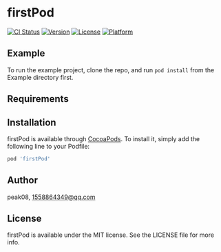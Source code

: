# firstPod

[![CI Status](https://img.shields.io/travis/peak08/firstPod.svg?style=flat)](https://travis-ci.org/peak08/firstPod)
[![Version](https://img.shields.io/cocoapods/v/firstPod.svg?style=flat)](https://cocoapods.org/pods/firstPod)
[![License](https://img.shields.io/cocoapods/l/firstPod.svg?style=flat)](https://cocoapods.org/pods/firstPod)
[![Platform](https://img.shields.io/cocoapods/p/firstPod.svg?style=flat)](https://cocoapods.org/pods/firstPod)

## Example

To run the example project, clone the repo, and run `pod install` from the Example directory first.

## Requirements

## Installation

firstPod is available through [CocoaPods](https://cocoapods.org). To install
it, simply add the following line to your Podfile:

```ruby
pod 'firstPod'
```

## Author

peak08, 1558864349@qq.com

## License

firstPod is available under the MIT license. See the LICENSE file for more info.
